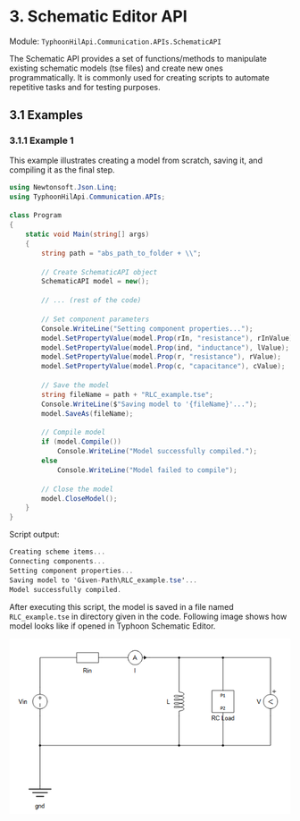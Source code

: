 # 3. Schematic Editor API

Module: `TyphoonHilApi.Communication.APIs.SchematicAPI`

The Schematic API provides a set of functions/methods to manipulate existing schematic models (tse files) and create new ones programmatically. It is commonly used for creating scripts to automate repetitive tasks and for testing purposes.

## 3.1 Examples

### 3.1.1 Example 1

This example illustrates creating a model from scratch, saving it, and compiling it as the final step.

```csharp
using Newtonsoft.Json.Linq;
using TyphoonHilApi.Communication.APIs;

class Program
{
    static void Main(string[] args)
    {
        string path = "abs_path_to_folder + \\";

        // Create SchematicAPI object
        SchematicAPI model = new();

        // ... (rest of the code)

        // Set component parameters
        Console.WriteLine("Setting component properties...");
        model.SetPropertyValue(model.Prop(rIn, "resistance"), rInValue);
        model.SetPropertyValue(model.Prop(ind, "inductance"), lValue);
        model.SetPropertyValue(model.Prop(r, "resistance"), rValue);
        model.SetPropertyValue(model.Prop(c, "capacitance"), cValue);

        // Save the model
        string fileName = path + "RLC_example.tse";
        Console.WriteLine($"Saving model to '{fileName}'...");
        model.SaveAs(fileName);

        // Compile model
        if (model.Compile())
            Console.WriteLine("Model successfully compiled.");
        else
            Console.WriteLine("Model failed to compile");

        // Close the model
        model.CloseModel();
    }
}
```
Script output:
```csharp
Creating scheme items...
Connecting components...
Setting component properties...
Saving model to 'Given-Path\RLC_example.tse'...
Model successfully compiled.
```

After executing this script, the model is saved in a file named `RLC_example.tse` in directory given in the code. Following image shows how model looks like if opened in Typhoon Schematic Editor.

![Scratch Model](Resources/scratch_model.png)

